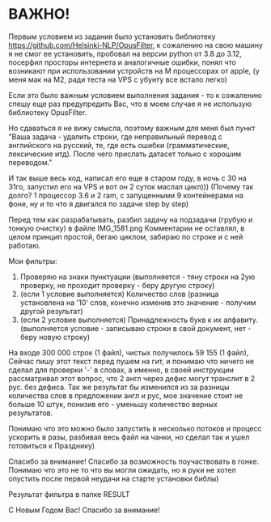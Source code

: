 # ВАЖНО! 
Первым условием из задания было установить библиотеку https://github.com/Helsinki-NLP/OpusFilter, к сожалению на свою машину я не смог ее установить, пробовал на версии python от 3.8 до 3.12, посерфил просторы интернета и аналогичные ошибки, понял что возникают при использовании устройств на М процессорах от apple, (у меня мак на М2, ради теста на VPS с убунту все встало легко)

Если это было важным условием выполнения задания - то к сожалению спешу еще раз предупредить Вас, что в моем случае я не использую библиотеку OpusFilter.


Но сдаваться я не вижу смысла, поэтому важным для меня был пункт "Ваша задача - удалить строки, где неправильный перевод с английского на русский, те, где есть ошибки (грамматические, лексические итд). После чего прислать датасет только с хорошим переводом."

И так выше весь код, написал его еще в старом году, в ночь с 30 на 31го, запустил его на VPS и вот он 2 суток маслал цикл))) (Почему так долго? 1 процессор 3.6 и 2 ram, с запущенными 9 контейнерами на фоне, ну и то что я двигался по задаче step by step)

Перед тем как разрабатывать, разбил задачу на подзадачи (грубую и тонкую очистку) в файле IMG_1581.png
Комментарии не оставлял, в целом принцип простой, бегаю циклом, забираю по строке и с ней работаю. 

Мои фильтры:
1) Проверяю на знаки пунктуации (выполняется - тяну строки на 2ую проверку, не проходит проверку - беру другую строку) 
2) (если 1 условие выполняется) Количество слов (разница установлена на '10' слов, конечно изменив это значение - получим другой результат)
3) (если 2 условие выполняется) Принадлежность букв к их алфавиту. (выполняется условие - записываю строки в свой документ, нет - беру новую строку)

На входе 300 000 строк (1 файл), чистых получилось 59 155 (1 файл), Сейчас пишу этот текст перед пушем на гит, и понимаю что ничего не сделал для проверки '-' в словах, а именно, в своей инструкции рассматривал этот вопрос, что 2 англ через дефис могут транслит в 2 рус. без дефиса. Так же результат бы изменился из за разницы количества слов в предложении англ и рус, мое значение стоит не больше 10 штук, понизив его - уменьшу количество верных результатов.

Понимаю что это можно было запустить в несколько потоков и процесс ускорить в разы, разбивая весь файл на чанки, но сделал так и ушел готовиться к Празднику)

Спасибо за внимание! Спасибо за возможность поучаствовать в гонке. Понимаю что это не то что вы могли ожидать, но я руки не хотел опустить после первой неудачи на старте установки библы)

Результат фильтра в папке RESULT

С Новым Годом Вас! Спасибо за внимание!